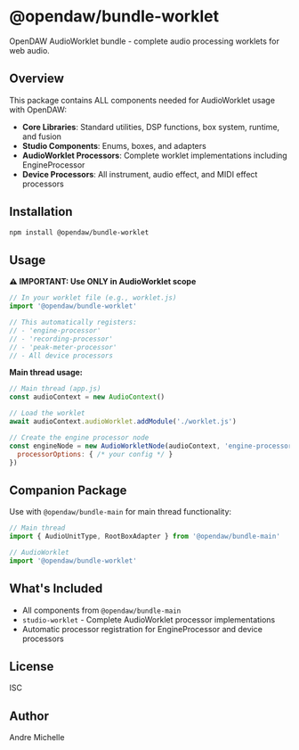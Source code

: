 # @opendaw/bundle-worklet

OpenDAW AudioWorklet bundle - complete audio processing worklets for web audio.

## Overview

This package contains ALL components needed for AudioWorklet usage with OpenDAW:

- **Core Libraries**: Standard utilities, DSP functions, box system, runtime, and fusion
- **Studio Components**: Enums, boxes, and adapters  
- **AudioWorklet Processors**: Complete worklet implementations including EngineProcessor
- **Device Processors**: All instrument, audio effect, and MIDI effect processors

## Installation

```bash
npm install @opendaw/bundle-worklet
```

## Usage

**⚠️ IMPORTANT: Use ONLY in AudioWorklet scope**

```javascript
// In your worklet file (e.g., worklet.js)
import '@opendaw/bundle-worklet'

// This automatically registers:
// - 'engine-processor' 
// - 'recording-processor'
// - 'peak-meter-processor'
// - All device processors
```

**Main thread usage:**
```javascript
// Main thread (app.js)
const audioContext = new AudioContext()

// Load the worklet
await audioContext.audioWorklet.addModule('./worklet.js')

// Create the engine processor node
const engineNode = new AudioWorkletNode(audioContext, 'engine-processor', {
  processorOptions: { /* your config */ }
})
```

## Companion Package

Use with `@opendaw/bundle-main` for main thread functionality:

```javascript
// Main thread
import { AudioUnitType, RootBoxAdapter } from '@opendaw/bundle-main'

// AudioWorklet
import '@opendaw/bundle-worklet'
```

## What's Included

- All components from `@opendaw/bundle-main` 
- `studio-worklet` - Complete AudioWorklet processor implementations
- Automatic processor registration for EngineProcessor and device processors

## License

ISC

## Author

Andre Michelle 